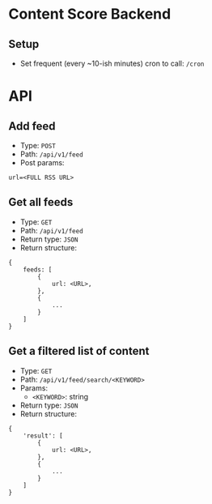 Content Score Backend
=====================


Setup
-----

- Set frequent (every ~10-ish minutes) cron to call: ```/cron```


# API

Add feed
--------

- Type: ```POST```
- Path: ```/api/v1/feed```
- Post params:

```
url=<FULL RSS URL>
```


Get all feeds
-------------

- Type: ```GET```
- Path: ```/api/v1/feed```
- Return type: ```JSON```
- Return structure:

```
{
    feeds: [
        {
            url: <URL>,
        },
        {
            ...
        }
    ]
}
```


Get a filtered list of content
------------------------------

- Type: ```GET```
- Path: ```/api/v1/feed/search/<KEYWORD>```
- Params:
    - ```<KEYWORD>```: string
- Return type: ```JSON```
- Return structure:

```
{
    'result': [
        {
            url: <URL>,
        },
        {
            ...
        }
    ]
}
```
